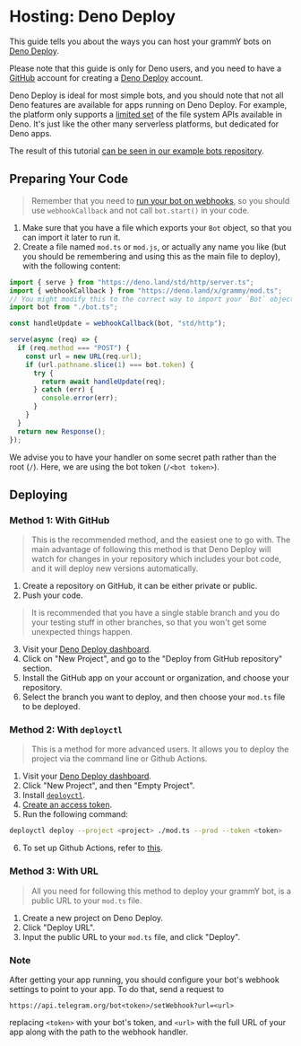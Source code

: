 # Hosting: Deno Deploy

This guide tells you about the ways you can host your grammY bots on [Deno Deploy](https://deno.com/deploy).

Please note that this guide is only for Deno users, and you need to have a [GitHub](https://github.com) account for creating a [Deno Deploy](https://deno.com/deploy) account.

Deno Deploy is ideal for most simple bots, and you should note that not all Deno features are available for apps running on Deno Deploy.
For example, the platform only supports a [limited set](https://deno.com/deploy/docs/runtime-fs) of the file system APIs available in Deno.
It's just like the other many serverless platforms, but dedicated for Deno apps.

The result of this tutorial [can be seen in our example bots repository](https://github.com/grammyjs/examples/tree/main/deno-deploy).

## Preparing Your Code

> Remember that you need to [run your bot on webhooks](../guide/deployment-types.md#how-to-use-webhooks), so you should use `webhookCallback` and not call `bot.start()` in your code.

1. Make sure that you have a file which exports your `Bot` object, so that you can import it later to run it.
2. Create a file named `mod.ts` or `mod.js`, or actually any name you like (but you should be remembering and using this as the main file to deploy), with the following content:

```ts
import { serve } from "https://deno.land/std/http/server.ts";
import { webhookCallback } from "https://deno.land/x/grammy/mod.ts";
// You might modify this to the correct way to import your `Bot` object.
import bot from "./bot.ts";

const handleUpdate = webhookCallback(bot, "std/http");

serve(async (req) => {
  if (req.method === "POST") {
    const url = new URL(req.url);
    if (url.pathname.slice(1) === bot.token) {
      try {
        return await handleUpdate(req);
      } catch (err) {
        console.error(err);
      }
    }
  }
  return new Response();
});
```

We advise you to have your handler on some secret path rather than the root (`/`).
Here, we are using the bot token (`/<bot token>`).

## Deploying

### Method 1: With GitHub

> This is the recommended method, and the easiest one to go with.
> The main advantage of following this method is that Deno Deploy will watch for changes in your repository which includes your bot code, and it will deploy new versions automatically.

1. Create a repository on GitHub, it can be either private or public.
2. Push your code.

> It is recommended that you have a single stable branch and you do your testing stuff in other branches, so that you won't get some unexpected things happen.

3. Visit your [Deno Deploy dashboard](https://dash.deno.com/projects).
4. Click on "New Project", and go to the "Deploy from GitHub repository" section.
5. Install the GitHub app on your account or organization, and choose your repository.
6. Select the branch you want to deploy, and then choose your `mod.ts` file to be deployed.

### Method 2: With `deployctl`

> This is a method for more advanced users. It allows you to deploy the project via the command line or Github Actions.

1. Visit your [Deno Deploy dashboard](https://dash.deno.com/projects).
2. Click "New Project", and then "Empty Project".
3. Install [`deployctl`](https://github.com/denoland/deployctl).
4. [Create an access token](https://dash.deno.com/user/access-tokens).
5. Run the following command:

```sh
deployctl deploy --project <project> ./mod.ts --prod --token <token>
```

6. To set up Github Actions, refer to [this](https://github.com/denoland/deployctl/blob/main/action/README.md).

### Method 3: With URL

> All you need for following this method to deploy your grammY bot, is a public URL to your `mod.ts` file.

1. Create a new project on Deno Deploy.
2. Click "Deploy URL".
3. Input the public URL to your `mod.ts` file, and click "Deploy".

### Note

After getting your app running, you should configure your bot's webhook settings to point to your app.
To do that, send a request to

```text:no-line-numbers
https://api.telegram.org/bot<token>/setWebhook?url=<url>
```

replacing `<token>` with your bot's token, and `<url>` with the full URL of your app along with the path to the webhook handler.
